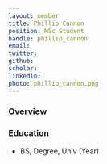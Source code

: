 ```yaml
---
layout: member
title: Phillip Cannon
position: MSc Student
handle: phillip_cannon
email: 
twitter:
github:
scholar: 
linkedin: 
photo: phillip_cannon.png
---
```


### Overview


### Education
- BS, Degree, Univ (Year)